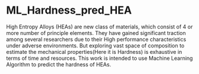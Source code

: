 # ML_Hardness_pred_HEA

High Entropy Alloys (HEAs) are new class of materials, which consist of 4 or more number of principle elements. They have gained significant traction among several researchers due to their High performance characteristics under adverse environments. But exploring vast space of composition to estimate the mechanical properties(Here it is Hardness) is exhaustive in terms of time and resources. This work is intended to use Machine Learning Algorithm to predict the hardness of HEAs.
